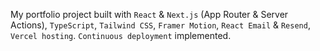 My portfolio project  built with `React` & `Next.js` (App Router & Server Actions), `TypeScript`, `Tailwind CSS`, `Framer Motion`, `React Email` & `Resend`, `Vercel hosting`.
`Continuous deployment` implemented.

